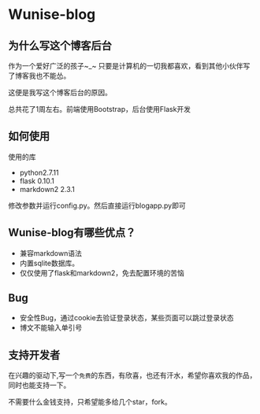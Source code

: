 # Wunise-blog
## 为什么写这个博客后台
作为一个爱好广泛的孩子~_~ 只要是计算机的一切我都喜欢，看到其他小伙伴写了博客我也不能怂。

这便是我写这个博客后台的原因。

总共花了1周左右。前端使用Bootstrap，后台使用Flask开发

## 如何使用
使用的库
* python2.7.11
* flask 0.10.1
* markdown2 2.3.1

修改参数并运行config.py。然后直接运行blogapp.py即可

## Wunise-blog有哪些优点？

* 兼容markdown语法
* 内置sqlite数据库。
* 仅仅使用了flask和markdown2，免去配置环境的苦恼

## Bug
* 安全性Bug，通过cookie去验证登录状态，某些页面可以跳过登录状态
* 博文不能输入单引号


## 支持开发者
在兴趣的驱动下,写一个`免费`的东西，有欣喜，也还有汗水，希望你喜欢我的作品，同时也能支持一下。

不需要什么金钱支持，只希望能多给几个star，fork。
